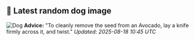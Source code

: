 ## 🐶 Latest random dog image
![Dog](https://images.dog.ceo/breeds/terrier-bedlington/n02093647_904.jpg)
**Advice:** "To cleanly remove the seed from an Avocado, lay a knife firmly across it, and twist."
*Updated: 2025-08-18 10:45 UTC*
